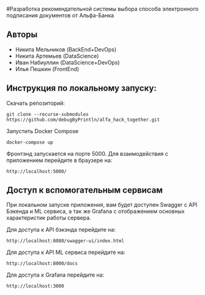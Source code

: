#Разработка рекомендательной системы
выбора способа электронного подписания
документов от Альфа-Банка

## Авторы
- Никита Мельников (BackEnd+DevOps)
- Никита Артемьев (DataScience)
- Иван Набиуллин (DataScience+DevOps)
- Илья Пешкин (FrontEnd)

## Инструкция по локальному запуску:
Скачать репозиторий:
```
git clone --recurse-submodules https://github.com/debugByPrintln/alfa_hack_together.git
```
Запустить Docker Compose
```
docker-compose up
```
Фронтэнд запускается на порте 5000.
Для взаимодействия с приложением перейдите в браузере на:
```
http://localhost:5000/
```

## Доступ к вспомогательным сервисам
При локальном запуске приложения, вам будет доступен Swagger с API Бэкенда и ML сервиса, а так же Grafana c отображением основных характеристик работы сервера.

Для доступа к API бэкэнда перейдите на:
```
http://localhost:8080/swagger-ui/index.html
```

Для доступа к API ML сервиса перейдите на:
```
http://localhost:8000/docs
```

Для доступа к Grafana перейдите на:
```
http://localhost:3000
```
